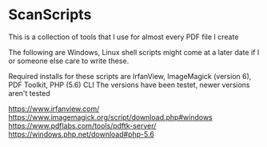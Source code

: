 # ScanScripts

This is a collection of tools that I use for almost every PDF file I create

The following are Windows, Linux shell scripts might come at a later date if I or someone else care to write these.

Required installs for these scripts are IrfanView, ImageMagick (version 6), PDF Toolkit, PHP (5.6) CLI
The versions have been testet, newer versions aren't tested

https://www.irfanview.com/
https://www.imagemagick.org/script/download.php#windows
https://www.pdflabs.com/tools/pdftk-server/
https://windows.php.net/download#php-5.6

